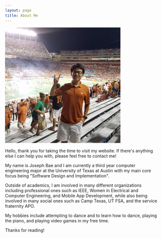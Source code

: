 ```yaml
---
layout: page
title: About Me
---
```


<img src="/Files/UT%2050-47.jpg" alt="UTvsND 2016 50-47" style="width:75%;text-align:center;margin: auto;">


<p class="message">
  Hello, thank you for taking the time to visit my website. If there's anything else I can help you with, please feel free to contact me!
</p>

My name is Joseph Bae and I am currently a third year computer engineering 
major at the University of Texas at Austin with my main core focus being 
"Software Design and Implementation".

Outside of academics, I am involved in many different organizations including professional ones such as IEEE, Women in Electrical and Computer Engineering, 
and Mobile App Development, while also being involved in many social ones such as Camp Texas, UT FSA, and the service fraternity APO.

My hobbies include attempting to dance and to learn how to dance, playing the piano, and playing video games in my free time. 

Thanks for reading!
